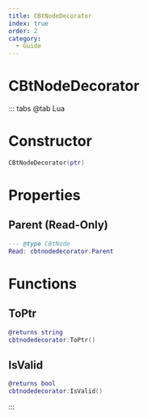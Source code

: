 ```yaml
---
title: CBtNodeDecorator
index: true
order: 2
category:
  - Guide
---
```


# CBtNodeDecorator

::: tabs
@tab Lua
# Constructor
```lua
CBtNodeDecorator(ptr)
```
# Properties
## Parent (Read-Only)
```lua
--- @type CBtNode
Read: cbtnodedecorator.Parent
```
# Functions
## ToPtr
```lua
@returns string
cbtnodedecorator:ToPtr()
```
## IsValid
```lua
@returns bool
cbtnodedecorator:IsValid()
```

:::